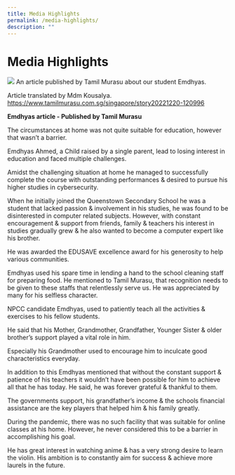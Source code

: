 ```yaml
---
title: Media Highlights
permalink: /media-highlights/
description: ""
---
```

Media Highlights
================
![](/images/Emdhyas_.jpg)
An article published by Tamil Murasu about our student Emdhyas. 

Article translated by Mdm Kousalya. 
https://www.tamilmurasu.com.sg/singapore/story20221220-120996

**Emdhyas article - Published by Tamil Murasu**

The circumstances at home was not quite suitable for education, however that wasn’t a barrier.

Emdhyas Ahmed, a Child raised by a single parent, lead to losing interest in education and faced multiple challenges.

Amidst the challenging situation at home he managed to successfully complete the course with outstanding performances & desired to pursue his higher studies in cybersecurity.

When he initially joined the Queenstown Secondary School he was a student that lacked passion & involvement in his studies, he was found to be disinterested in computer related subjects. However, with constant encouragement & support from friends, family & teachers his interest in studies gradually grew & he also wanted to become a computer expert like his brother.

He was awarded the EDUSAVE excellence award for his generosity to help various communities.

Emdhyas used his spare time in lending a hand to the school cleaning staff for preparing food. He mentioned to Tamil Murasu, that recognition needs to be given to these staffs that relentlessly serve us. He was appreciated by many for his selfless character.

NPCC candidate Emdhyas, used to patiently teach all the activities & exercises to his fellow students.

He said that his Mother, Grandmother, Grandfather, Younger Sister & older brother’s support played a vital role in him.

Especially his Grandmother used to encourage him to inculcate good characteristics everyday.

In addition to this Emdhyas mentioned that without the constant support & patience of his teachers it wouldn’t have been possible for him to achieve all that he has today. He said, he was forever grateful & thankful to them.

The governments support, his grandfather’s income & the schools financial assistance are the key players that helped him & his family greatly.

During the pandemic, there was no such facility that was suitable for online classes at his home. However, he never considered this to be a barrier in accomplishing his goal.

He has great interest in watching anime & has a very strong desire to learn the violin. His ambition is to constantly aim for success & achieve more laurels in the future.
